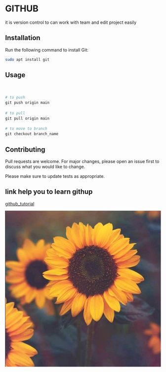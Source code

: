 # GITHUB

it is version control to can work with team and edit project easily
## Installation

Run the following command to install Git:

```bash
sudo apt install git
```

## Usage

```python


# to push 
git push origin main

# to pull
git pull origin main

# to move to branch
git checkout branch_name
```

## Contributing
Pull requests are welcome. For major changes, please open an issue first to discuss what you would like to change.

Please make sure to update tests as appropriate.

## link help you to learn githup
[github_tutorial](https://www.youtube.com/watch?v=ACOiGZoqC8w&list=PLDoPjvoNmBAw4eOj58MZPakHjaO3frVMF&index=1&ab_channel=ElzeroWebSchool)

![pp](https://github.com/leila672/ITI_Version_control2/blob/main/pp.jpg)